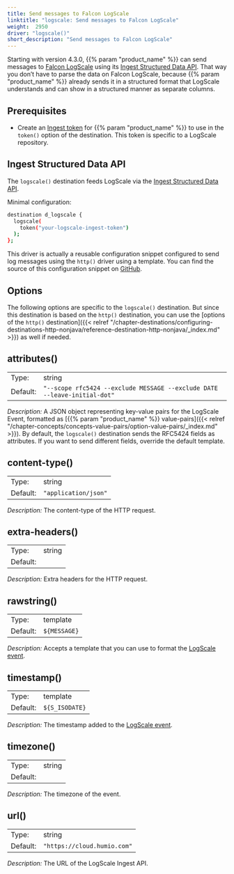 ```yaml
---
title: Send messages to Falcon LogScale
linktitle: "logscale: Send messages to Falcon LogScale"
weight:  2950
driver: "logscale()"
short_description: "Send messages to Falcon LogScale"
---
```

<!-- This file is under the copyright of Axoflow, and licensed under Apache License 2.0, except for using the Axoflow and AxoSyslog trademarks. -->

Starting with version 4.3.0, {{% param "product_name" %}} can send messages to [Falcon LogScale](https://library.humio.com/) using its [Ingest Structured Data API](https://library.humio.com/integrations/api-ingest.html#api-ingest-structured-data). That way you don’t have to parse the data on Falcon LogScale, because {{% param "product_name" %}} already sends it in a structured format that LogScale understands and can show in a structured manner as separate columns.

## Prerequisites

- Create an [Ingest token](https://library.humio.com/falcon-logscale-self-hosted/ingesting-data-tokens.html) for {{% param "product_name" %}} to use in the `token()` option of the destination. This token is specific to a LogScale repository.

## Ingest Structured Data API

The `logscale()` destination feeds LogScale via the [Ingest Structured Data API](https://library.humio.com/integrations/api-ingest.html#api-ingest-structured-data).

Minimal configuration:

```sh
destination d_logscale {
  logscale(
    token("your-logscale-ingest-token")
  );
};
```

This driver is actually a reusable configuration snippet configured to send log messages using the `http()` driver using a template. You can find the source of this configuration snippet on [GitHub](https://github.com/syslog-ng/syslog-ng/blob/master/scl/logscale/logscale.conf).

## Options

The following options are specific to the `logscale()` destination. But since this destination is based on the `http()` destination, you can use the [options of the `http()` destination]({{< relref "/chapter-destinations/configuring-destinations-http-nonjava/reference-destination-http-nonjava/_index.md" >}}) as well if needed.
<!-- FIXME xinclude the http options instead of just linking them -->

## attributes()

|          |                            |
| -------- | -------------------------- |
| Type:    | string |
| Default: | `"--scope rfc5424 --exclude MESSAGE --exclude DATE --leave-initial-dot"` |

*Description:* A JSON object representing key-value pairs for the LogScale Event, formatted as [{{% param "product_name" %}} value-pairs]({{< relref "/chapter-concepts/concepts-value-pairs/option-value-pairs/_index.md" >}}). By default, the `logscale()` destination sends the RFC5424 fields as attributes. If you want to send different fields, override the default template.

## content-type()

|          |                            |
| -------- | -------------------------- |
| Type:    | string |
| Default: | `"application/json"` |

*Description:* The content-type of the HTTP request.

## extra-headers()

|          |                            |
| -------- | -------------------------- |
| Type:    | string |
| Default: |  |

*Description:* Extra headers for the HTTP request.

## rawstring()

|          |                            |
| -------- | -------------------------- |
| Type:    | template |
| Default: | `${MESSAGE}` |

*Description:* Accepts a template that you can use to format the [LogScale event](https://library.humio.com/integrations/api-ingest.html#api-ingest-more-events).

## timestamp()

|          |                            |
| -------- | -------------------------- |
| Type:    | template |
| Default: | `${S_ISODATE}` |

*Description:* The timestamp added to the [LogScale event](https://library.humio.com/integrations/api-ingest.html#api-ingest-more-events).

## timezone()

|          |                            |
| -------- | -------------------------- |
| Type:    | string |
| Default: |  |

*Description:* The timezone of the event.

## url()

|          |                            |
| -------- | -------------------------- |
| Type:    | string |
| Default: | `"https://cloud.humio.com"` |

*Description:* The URL of the LogScale Ingest API.
